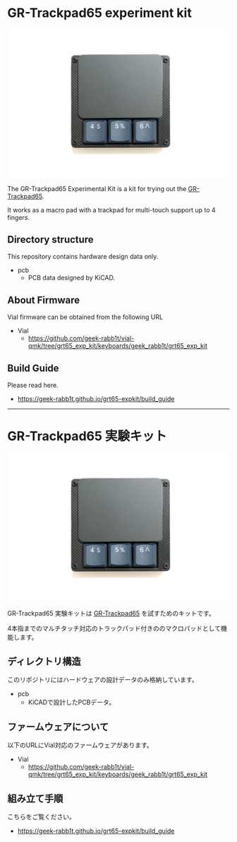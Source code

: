 # GR-Trackpad65 experiment kit

![grt65-expkit](img/grt65-expkit.jpg)


The GR-Trackpad65 Experimental Kit is a kit for trying out the [GR-Trackpad65](https://github.com/geek-rabb1t/GR-Trackpad65).

It works as a macro pad with a trackpad for multi-touch support up to 4 fingers.

## Directory structure

This repository contains hardware design data only.

- pcb
    - PCB data designed by KiCAD.

## About Firmware

Vial firmware can be obtained from the following URL

- Vial
    - https://github.com/geek-rabb1t/vial-qmk/tree/grt65_exp_kit/keyboards/geek_rabb1t/grt65_exp_kit

## Build Guide

Please read here.

- https://geek-rabb1t.github.io/grt65-expkit/build_guide

---
# GR-Trackpad65 実験キット

![grt65-expkit](img/grt65-expkit.jpg)


GR-Trackpad65 実験キットは [GR-Trackpad65](https://github.com/geek-rabb1t/GR-Trackpad65) を試すためのキットです。

4本指までのマルチタッチ対応のトラックパッド付きののマクロパッドとして機能します。

## ディレクトリ構造

このリポジトリにはハードウェアの設計データのみ格納しています。

- pcb
    - KiCADで設計したPCBデータ。

## ファームウェアについて

以下のURLにVial対応のファームウェアがあります。

- Vial
    - https://github.com/geek-rabb1t/vial-qmk/tree/grt65_exp_kit/keyboards/geek_rabb1t/grt65_exp_kit

## 組み立て手順

こちらをご覧ください。

- https://geek-rabb1t.github.io/grt65-expkit/build_guide
